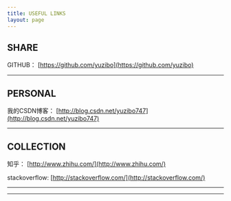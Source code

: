 ```yaml
---
title: USEFUL LINKS
layout: page
---
```



## SHARE

GITHUB： [https://github.com/yuzibo](https://github.com/yuzibo)



----


## PERSONAL



我的CSDN博客： [http://blog.csdn.net/yuzibo747](http://blog.csdn.net/yuzibo747)



----


## COLLECTION


知乎： [http://www.zhihu.com/](http://www.zhihu.com/)

stackoverflow: [http://stackoverflow.com/](http://stackoverflow.com/)

----




----
